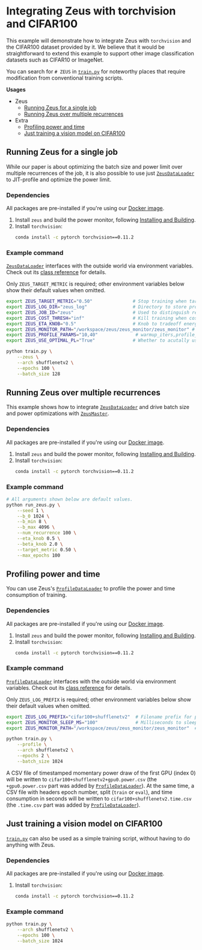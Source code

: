 # Integrating Zeus with torchvision and CIFAR100

This example will demonstrate how to integrate Zeus with `torchvision` and the CIFAR100 dataset provided by it.
We believe that it would be straightforward to extend this example to support other image classification datasets such as CIFAR10 or ImageNet.

You can search for `# ZEUS` in [`train.py`](train.py) for noteworthy places that require modification from conventional training scripts.


**Usages**

- Zeus
    - [Running Zeus for a single job](#running-zeus-for-a-single-job)
    - [Running Zeus over multiple recurrences](#running-zeus-over-multiple-recurrences)
- Extra
    - [Profiling power and time](#profiling-power-and-time)
    - [Just training a vision model on CIFAR100](#just-training-a-vision-model-on-cifar100)


## Running Zeus for a single job

While our paper is about optimizing the batch size and power limit over multiple recurrences of the job, it is also possible to use just [`ZeusDataLoader`](https://ml.energy/zeus/reference/run/dataloader/#zeus.run.dataloader.ZeusDataLoader) to JIT-profile and optimize the power limit.

### Dependencies

All packages are pre-installed if you're using our [Docker image](https://ml.energy/zeus/getting_started/environment/).

1. Install `zeus` and build the power monitor, following [Installing and Building](https://ml.energy/zeus/getting_started/installing_and_building/).
1. Install `torchvision`:
    ```sh
    conda install -c pytorch torchvision==0.11.2
    ```

### Example command

[`ZeusDataLoader`](https://ml.energy/zeus/reference/run/dataloader/#zeus.run.dataloader.ZeusDataLoader) interfaces with the outside world via environment variables.
Check out its [class reference](https://ml.energy/zeus/reference/run/dataloader/#zeus.run.dataloader.ZeusDataLoader) for details.

Only `ZEUS_TARGET_METRIC` is required; other environment variables below show their default values when omitted.

```bash
export ZEUS_TARGET_METRIC="0.50"               # Stop training when target val metric is reached
export ZEUS_LOG_DIR="zeus_log"                 # Directory to store profiling logs
export ZEUS_JOB_ID="zeus"                      # Used to distinguish recurrences, so not important
export ZEUS_COST_THRESH="inf"                  # Kill training when cost (Equation 2) exceeds this
export ZEUS_ETA_KNOB="0.5"                     # Knob to tradeoff energy and time (Equation 2)
export ZEUS_MONITOR_PATH="/workspace/zeus/zeus_monitor/zeus_monitor" # Path to power monitor
export ZEUS_PROFILE_PARAMS="10,40"              # warmup_iters,profile_iters for each power limit
export ZEUS_USE_OPTIMAL_PL="True"              # Whether to acutally use the optimal PL found

python train.py \
    --zeus \
    --arch shufflenetv2 \
    --epochs 100 \
    --batch_size 128
```


## Running Zeus over multiple recurrences

This example shows how to integrate [`ZeusDataLoader`](https://ml.energy/zeus/reference/run/dataloader/#zeus.run.dataloader.ZeusDataLoader) and drive batch size and power optimizations with [`ZeusMaster`](https://ml.energy/zeus/reference/run/master/#zeus.run.master.ZeusMaster).

### Dependencies

All packages are pre-installed if you're using our [Docker image](https://ml.energy/zeus/getting_started/environment/).

1. Install `zeus` and build the power monitor, following [Installing and Building](https://ml.energy/zeus/getting_started/installing_and_building/).
1. Install `torchvision`:
    ```sh
    conda install -c pytorch torchvision==0.11.2
    ```

### Example command

```sh
# All arguments shown below are default values.
python run_zeus.py \
    --seed 1 \
    --b_0 1024 \
    --b_min 8 \
    --b_max 4096 \
    --num_recurrence 100 \
    --eta_knob 0.5 \
    --beta_knob 2.0 \
    --target_metric 0.50 \
    --max_epochs 100
```


## Profiling power and time

You can use Zeus's [`ProfileDataLoader`](https://ml.energy/zeus/reference/profile/torch/#zeus.profile.torch.ProfileDataLoader) to profile the power and time consumption of training.

### Dependencies

All packages are pre-installed if you're using our [Docker image](https://ml.energy/zeus/getting_started/environment/).

1. Install `zeus` and build the power monitor, following [Installing and Building](https://ml.energy/zeus/getting_started/installing_and_building/).
1. Install `torchvision`:
    ```sh
    conda install -c pytorch torchvision==0.11.2
    ```

### Example command

[`ProfileDataLoader`](https://ml.energy/zeus/reference/profile/torch/#zeus.profile.torch.ProfileDataLoader) interfaces with the outside world via environment variables.
Check out its [class reference](https://ml.energy/zeus/reference/profile/torch/#zeus.profile.torch.ProfileDataLoader) for details.

Only `ZEUS_LOG_PREFIX` is required; other environment variables below show their default values when omitted.

```bash
export ZEUS_LOG_PREFIX="cifar100+shufflenetv2"  # Filename prefix for power and time log files
export ZEUS_MONITOR_SLEEP_MS="100"              # Milliseconds to sleep after sampling power
export ZEUS_MONITOR_PATH="/workspace/zeus/zeus_monitor/zeus_monitor"  # Path to power monitor

python train.py \
    --profile \
    --arch shufflenetv2 \
    --epochs 2 \
    --batch_size 1024
```

A CSV file of timestamped momentary power draw of the first GPU (index 0) will be written to `cifar100+shufflenetv2+gpu0.power.csv` (the `+gpu0.power.csv` part was added by [`ProfileDataLoader`](https://ml.energy/zeus/reference/profile/torch/#zeus.profile.torch.ProfileDataLoader)).
At the same time, a CSV file with headers epoch number, split (`train` or `eval`), and time consumption in seconds will be written to `cifar100+shufflenetv2.time.csv` (the `.time.csv` part was added by [`ProfileDataLoader`](https://ml.energy/zeus/reference/profile/torch/#zeus.profile.torch.ProfileDataLoader)).


## Just training a vision model on CIFAR100

[`train.py`](train.py) can also be used as a simple training script, without having to do anything with Zeus.

### Dependencies

All packages are pre-installed if you're using our [Docker image](https://ml.energy/zeus/getting_started/environment/).

1. Install `torchvision`:
    ```sh
    conda install -c pytorch torchvision==0.11.2
    ```

### Example command

```sh
python train.py \
    --arch shufflenetv2 \
    --epochs 100 \
    --batch_size 1024
```
